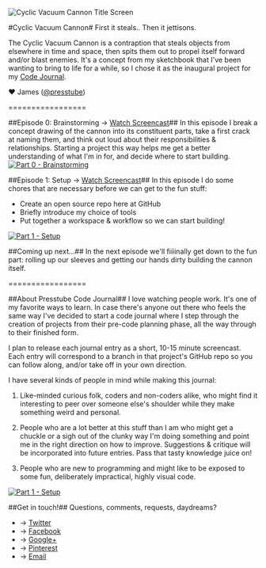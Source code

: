 ![Cyclic Vacuum Cannon Title Screen](http://presstube.com/cyclic-vacuum-cannon/img/cvc-dark-title-screen.jpg)

#Cyclic Vacuum Cannon#
First it steals.. Then it jettisons.

The Cyclic Vacuum Cannon is a contraption that steals objects from elsewhere in time and space, then spits them out to propel itself forward and/or blast enemies. It's a concept from my sketchbook that I've been wanting to bring to life for a while, so I chose it as the inaugural project for my [Code Journal](#about-presstube-code-journal "About Presstube Code Journal").

<!-- You can find out more about the Cyclic Vacuum Cannon at [its other home at Presstube](http://presstube.com/cyclic-vacuum-cannon "Cyclic Vacuum Cannon at Presstube"). -->

♥ James ([@presstube](http://twitter.com/presstube "Presstube on Twitter"))


=================


##Episode 0: Brainstorming → [Watch Screencast](https://vimeo.com/48454761 "Watch Episode 0: Brainstorming on Vimeo")##
In this episode I break a concept drawing of the cannon into its constituent parts, take a first crack at naming them, and think out loud about their responsibilities & relationships. Starting a project this way helps me get a better understanding of what I'm in for, and decide where to start building.
[![Part 0 - Brainstorming](http://presstube.com/cyclic-vacuum-cannon/img/vimeo-screenshot-part-0.jpg)](https://vimeo.com/48454761 "Watch Episode 0: Brainstorming on Vimeo")





##Episode 1: Setup → [Watch Screencast](https://vimeo.com/50235100 "Watch Episode 1: Setup on Vimeo")##
In this episode I do some chores that are necessary before we can get to the fun stuff: 
- Create an open source repo here at GitHub 
- Briefly introduce my choice of tools 
- Put together a workspace & workflow so we can start building!

[![Part 1 - Setup](http://presstube.com/cyclic-vacuum-cannon/img/vimeo-screenshot-part-1.jpg)](https://vimeo.com/50235100 "Watch Episode 1: Setup on Vimeo")




##Coming up next...##
In the next episode we'll fiiiinally get down to the fun part: rolling up our sleeves and getting our hands dirty building the cannon itself.


=================


##About Presstube Code Journal##
I love watching people work. It's one of my favorite ways to learn. In case there's anyone out there who feels the same way I've decided to start a code journal where I step through the creation of projects from their pre-code planning phase, all the way through to their finished form.

I plan to release each journal entry as a short, 10-15 minute  screencast. Each entry will correspond to a branch in that project's GitHub repo so you can follow along, and/or take off in your own direction.

I have several kinds of people in mind while making this journal:

1. Like-minded curious folk, coders and non-coders alike, who might find it interesting to peer over someone else's shoulder while they make something weird and personal. 

2. People who are a lot better at this stuff than I am who might get a chuckle or a sigh out of the clunky way I'm doing something and point me in the right direction on how to improve. Suggestions & critique will be incorporated into future entries. Pass that tasty knowledge juice on!

3. People who are new to programming and might like to be exposed to some fun, deliberately impractical, highly visual code.

[![Part 1 - Setup](http://presstube.com/cyclic-vacuum-cannon/img/code-journal-dark-title-screen.jpg)](https://vimeo.com/50235100 "Watch Cyclic Vacuum Cannon Code Journal Part 1: Setup")





##Get in touch!##
Questions, comments, requests, daydreams?

- → [Twitter](http://twitter.com/presstube "@Presstube on Twitter")  
- → [Facebook](http://www.facebook.com/presstubecom "Presstube on Facebook")  
- → [Google+](https://plus.google.com/106858098085928290587/posts "Presstube on Google+")  
- → [Pinterest](http://pinterest.com/presstube/ "Presstube on Pinterest")  
- → [Email](mailto:j@presstube.com "Email James Paterson")




